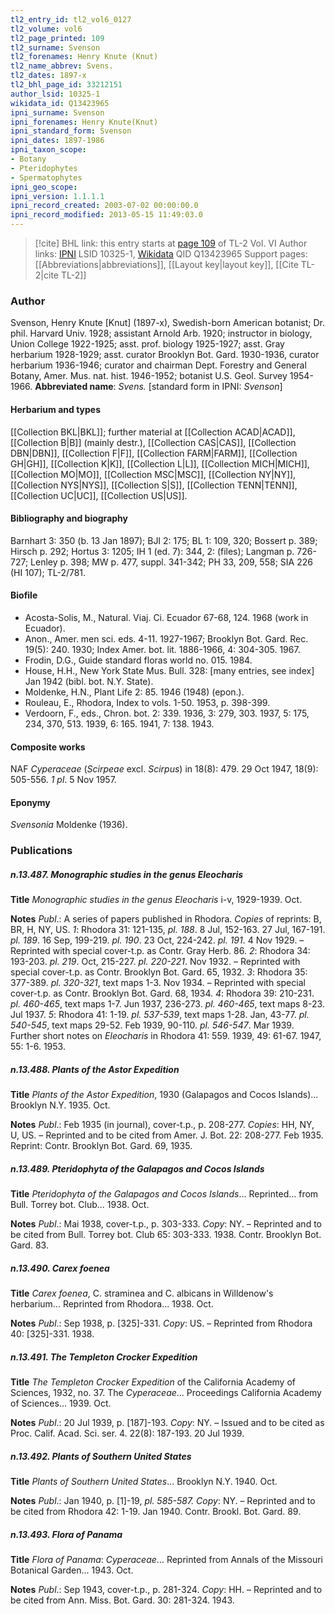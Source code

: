 ```yaml
---
tl2_entry_id: tl2_vol6_0127
tl2_volume: vol6
tl2_page_printed: 109
tl2_surname: Svenson
tl2_forenames: Henry Knute (Knut)
tl2_name_abbrev: Svens.
tl2_dates: 1897-x
tl2_bhl_page_id: 33212151
author_lsid: 10325-1
wikidata_id: Q13423965
ipni_surname: Svenson
ipni_forenames: Henry Knute(Knut)
ipni_standard_form: Svenson
ipni_dates: 1897-1986
ipni_taxon_scope: 
- Botany
- Pteridophytes
- Spermatophytes
ipni_geo_scope: 
ipni_version: 1.1.1.1
ipni_record_created: 2003-07-02 00:00:00.0
ipni_record_modified: 2013-05-15 11:49:03.0
---
```


> [!cite] BHL link: this entry starts at [page 109](https://www.biodiversitylibrary.org/page/33212151) of TL-2 Vol. VI
> Author links: [IPNI](https://www.ipni.org/a/10325-1) LSID 10325-1, [Wikidata](https://www.wikidata.org/wiki/Q13423965) QID Q13423965
> Support pages: [[Abbreviations|abbreviations]], [[Layout key|layout key]], [[Cite TL-2|cite TL-2]]

### Author

Svenson, Henry Knute \[Knut\] (1897-x), Swedish-born American botanist; Dr. phil. Harvard Univ. 1928; assistant Arnold Arb. 1920; instructor in biology, Union College 1922-1925; asst. prof. biology 1925-1927; asst. Gray herbarium 1928-1929; asst. curator Brooklyn Bot. Gard. 1930-1936, curator herbarium 1936-1946; curator and chairman Dept. Forestry and General Botany, Amer. Mus. nat. hist. 1946-1952; botanist U.S. Geol. Survey 1954-1966. 
**Abbreviated name**: *Svens.* \[standard form in IPNI: *Svenson*\]

#### Herbarium and types

[[Collection BKL|BKL]]; further material at [[Collection ACAD|ACAD]], [[Collection B|B]] (mainly destr.), [[Collection CAS|CAS]], [[Collection DBN|DBN]], [[Collection F|F]], [[Collection FARM|FARM]], [[Collection GH|GH]], [[Collection K|K]], [[Collection L|L]], [[Collection MICH|MICH]], [[Collection MO|MO]], [[Collection MSC|MSC]], [[Collection NY|NY]], [[Collection NYS|NYS]], [[Collection S|S]], [[Collection TENN|TENN]], [[Collection UC|UC]], [[Collection US|US]].

#### Bibliography and biography

Barnhart 3: 350 (b. 13 Jan 1897); BJI 2: 175; BL 1: 109, 320; Bossert p. 389; Hirsch p. 292; Hortus 3: 1205; IH 1 (ed. 7): 344, 2: (files); Langman p. 726-727; Lenley p. 398; MW p. 477, suppl. 341-342; PH 33, 209, 558; SIA 226 (HI 107); TL-2/781.

#### Biofile

- Acosta-Solis, M., Natural. Viaj. Ci. Ecuador 67-68, 124. 1968 (work in Ecuador).
- Anon., Amer. men sci. eds. 4-11. 1927-1967; Brooklyn Bot. Gard. Rec. 19(5): 240. 1930; Index Amer. bot. lit. 1886-1966, 4: 304-305. 1967.
- Frodin, D.G., Guide standard floras world no. 015. 1984.
- House, H.H., New York State Mus. Bull. 328: \[many entries, see index\] Jan 1942 (bibl. bot. N.Y. State).
- Moldenke, H.N., Plant Life 2: 85. 1946 (1948) (epon.).
- Rouleau, E., Rhodora, Index to vols. 1-50. 1953, p. 398-399.
- Verdoorn, F., eds., Chron. bot. 2: 339. 1936, 3: 279, 303. 1937, 5: 175, 234, 370, 513. 1939, 6: 165. 1941, 7: 138. 1943.

#### Composite works

NAF *Cyperaceae* (*Scirpeae* excl. *Scirpus*) in 18(8): 479. 29 Oct 1947, 18(9): 505-556. *1 pl*. 5 Nov 1957.

#### Eponymy

*Svensonia* Moldenke (1936).

### Publications

##### n.13.487. Monographic studies in the genus Eleocharis

**Title**
*Monographic studies in the genus Eleocharis* i-v, 1929-1939. Oct.

**Notes**
*Publ*.: A series of papers published in Rhodora. *Copies* of reprints: B, BR, H, NY, US.
*1*: Rhodora 31: 121-135, *pl. 188*. 8 Jul, 152-163. 27 Jul, 167-191. *pl. 189*. 16 Sep, 199-219.
*pl. 190*. 23 Oct, 224-242. *pl. 191*. 4 Nov 1929. – Reprinted with special cover-t.p. as Contr. Gray Herb. 86.
*2*: Rhodora 34: 193-203. *pl. 219*. Oct, 215-227. *pl. 220-221*. Nov 1932. – Reprinted with special cover-t.p. as Contr. Brooklyn Bot. Gard. 65, 1932.
*3*: Rhodora 35: 377-389. *pl. 320-321*, text maps 1-3. Nov 1934. – Reprinted with special cover-t.p. as Contr. Brooklyn Bot. Gard. 68, 1934.
*4*: Rhodora 39: 210-231. *pl. 460-465*, text maps 1-7. Jun 1937, 236-273. *pl. 460-465*, text maps 8-23. Jul 1937.
*5*: Rhodora 41: 1-19. *pl. 537-539*, text maps 1-28. Jan, 43-77. *pl. 540-545*, text maps 29-52. Feb 1939, 90-110. *pl. 546-547*. Mar 1939.
Further short notes on *Eleocharis* in Rhodora 41: 559. 1939, 49: 61-67. 1947, 55: 1-6.
1953.

##### n.13.488. Plants of the Astor Expedition

**Title**
*Plants of the Astor Expedition*, 1930 (Galapagos and Cocos Islands)... Brooklyn N.Y. 1935. Oct.

**Notes**
*Publ*.: Feb 1935 (in journal), cover-t.p., p. 208-277. *Copies*: HH, NY, U, US. – Reprinted and to be cited from Amer. J. Bot. 22: 208-277. Feb 1935. Reprint: Contr. Brooklyn Bot. Gard. 69, 1935.

##### n.13.489. Pteridophyta of the Galapagos and Cocos Islands

**Title**
*Pteridophyta of the Galapagos and Cocos Islands*... Reprinted... from Bull. Torrey bot. Club... 1938. Oct.

**Notes**
*Publ*.: Mai 1938, cover-t.p., p. 303-333. *Copy*: NY. – Reprinted and to be cited from Bull. Torrey bot. Club 65: 303-333. 1938. Contr. Brooklyn Bot. Gard. 83.

##### n.13.490. Carex foenea

**Title**
*Carex foenea*, C. straminea and C. albicans in Willdenow's herbarium... Reprinted from Rhodora... 1938. Oct.

**Notes**
*Publ*.: Sep 1938, p. \[325\]-331. *Copy*: US. – Reprinted from Rhodora 40: \[325\]-331. 1938.

##### n.13.491. The Templeton Crocker Expedition

**Title**
*The Templeton Crocker Expedition* of the California Academy of Sciences, 1932, no. 37. The *Cyperaceae*... Proceedings California Academy of Sciences... 1939. Oct.

**Notes**
*Publ*.: 20 Jul 1939, p. \[187\]-193. *Copy*: NY. – Issued and to be cited as Proc. Calif. Acad. Sci. ser. 4. 22(8): 187-193. 20 Jul 1939.

##### n.13.492. Plants of Southern United States

**Title**
*Plants of Southern United States*... Brooklyn N.Y. 1940. Oct.

**Notes**
*Publ*.: Jan 1940, p. \[1\]-19, *pl. 585-587. Copy*: NY. – Reprinted and to be cited from Rhodora 42: 1-19. Jan 1940. Contr. Brookl. Bot. Gard. 89.

##### n.13.493. Flora of Panama

**Title**
*Flora of Panama*: *Cyperaceae*... Reprinted from Annals of the Missouri Botanical Garden... 1943. Oct.

**Notes**
*Publ*.: Sep 1943, cover-t.p., p. 281-324. *Copy*: HH. – Reprinted and to be cited from Ann. Miss. Bot. Gard. 30: 281-324. 1943.

